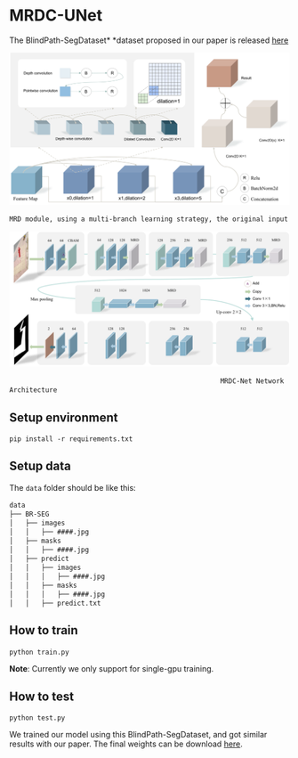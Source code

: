# MRDC-UNet

The BlindPath-SegDataset\* \*dataset proposed in our paper is released [here](https://drive.google.com/drive/folders/1k78G5lKxYbCd5OBBBmxZbRqGweGI5u3n)

![image](https://github.com/nihaomk/MRDC-UNet/blob/main/images/Figure%204.jpeg)

```markdown
MRD module, using a multi-branch learning strategy, the original input feature map x with its feature tensor obtained through the processing of each branch, spliced with x in the channel dimension to form a fused feature tensor out, the fused feature tensor out is then further feature integration and dimensionality reduction processed through a one-dimensional convolutional layer on the channel dimension, and finally through Residual links and Relu get result.
```

![image](https://github.com/nihaomk/MRDC-UNet/blob/main/images/Figure%207.jpeg)

                                                         MRDC-Net Network Architecture 

## Setup environment

    pip install -r requirements.txt

## Setup data

The `data` folder should be like this:

```
data  
├── BR-SEG
│   ├── images  
│   │   ├── ####.jpg  
│   ├── masks  
│   │   ├── ####.jpg  
│   ├── predict 
│   │   ├── images
│   │   │   ├── ####.jpg  
│   │   ├── masks
│   │   │   ├── ####.jpg  
│   │   ├── predict.txt

```

## How to train

    python train.py

**Note**: Currently we only support for single-gpu training.

## How to test

    python test.py

We trained our model using this BlindPath-SegDataset, and got similar results with our paper. The final weights can be download [here](https://drive.google.com/file/d/1xi6iNWcXmTTyvB_XhEMskEkyIgg3nFVl/view?usp=drive_link).
